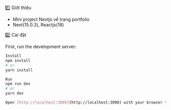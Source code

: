 1️⃣ Giới thiệu
- Mini project Nextjs về trang portfolio
- Next(15.0.3), Reactjs(18)


2️⃣ Cài đặt

First, run the development server:

```bash
Install
npm install
# or
yarn install

Run
npm run dev
# or
yarn dev

Open [http://localhost:3000](http://localhost:3000) with your browser to see the result.


